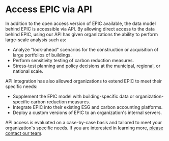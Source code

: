 # Access EPIC via API

In addition to the open access version of EPIC available, the data model behind EPIC is accessible via API. By allowing direct access to the data behind EPIC, using our API has given organizations the ability to perform large-scale analysis such as:

* Analyze "look-ahead" scenarios for the construction or acquisition of large portfolios of buildings.
* Perform sensitivity testing of carbon reduction measures.
* Stress-test planning and policy decisions at the municipal, regional, or national scale.

API integration has also allowed organizations to extend EPIC to meet their specific needs:

* Supplement the EPIC model with building-specific data or organization-specific carbon reduction measures.
* Integrate EPIC into their existing ESG and carbon accounting platforms.
* Deploy a custom versions of EPIC to an organization's internal servers.

API access is evaluated on a case-by-case basis and tailored to meet your organization's specific needs. If you are interested in learning more, [please contact our team](mailto:epic@ehdd.com?API).  &#x20;

